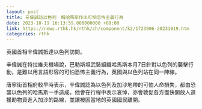 ```yaml
---
layout: post
title: 辛偉誠訪以色列　稱哈馬斯作出可怕恐怖主義行為
date: 2023-10-19 16:13:59.000000000 +08:00
link: https://news.rthk.hk/rthk/ch/component/k2/1723906-20231019.htm
categories: rthk
---
```


英國首相辛偉誠抵達以色列訪問。

辛偉誠在特拉維夫機場說，巴勒斯坦武裝組織哈馬斯本月7日針對以色列的襲擊行動，是難以用言語形容的可怕恐怖主義行為，英國與以色列站在同一陣線。

唐寧街首相府較早時表示，辛偉誠認為以色列及加沙地帶的可怕人命損失，都由恐襲以色列的哈馬斯一手造成，他會在行程中表示哀悼，亦會敦促各方盡快開放人道援助物資進入加沙的路線，並讓被困當地的英國國民離開。
